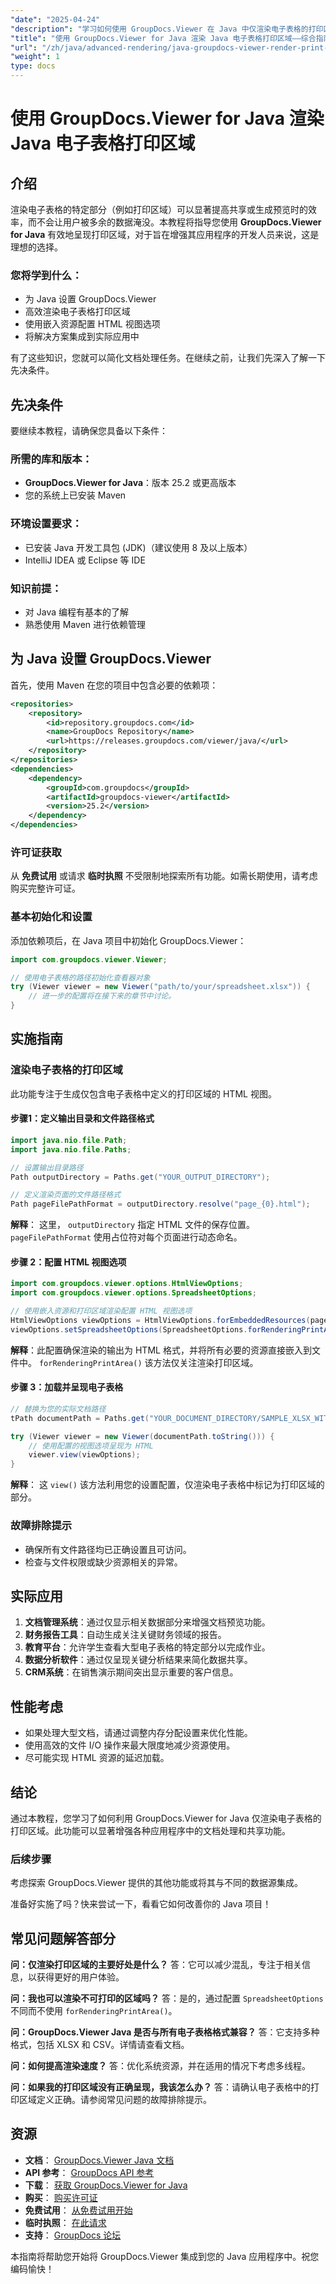 ```yaml
---
"date": "2025-04-24"
"description": "学习如何使用 GroupDocs.Viewer 在 Java 中仅渲染电子表格的打印区域。非常适合寻求高效文档预览解决方案的开发者。"
"title": "使用 GroupDocs.Viewer for Java 渲染 Java 电子表格打印区域——综合指南"
"url": "/zh/java/advanced-rendering/java-groupdocs-viewer-render-print-areas-spreadsheet/"
"weight": 1
type: docs
---
```

# 使用 GroupDocs.Viewer for Java 渲染 Java 电子表格打印区域

## 介绍
渲染电子表格的特定部分（例如打印区域）可以显著提高共享或生成预览时的效率，而不会让用户被多余的数据淹没。本教程将指导您使用 **GroupDocs.Viewer for Java** 有效地呈现打印区域，对于旨在增强其应用程序的开发人员来说，这是理想的选择。

### 您将学到什么：
- 为 Java 设置 GroupDocs.Viewer
- 高效渲染电子表格打印区域
- 使用嵌入资源配置 HTML 视图选项
- 将解决方案集成到实际应用中

有了这些知识，您就可以简化文档处理任务。在继续之前，让我们先深入了解一下先决条件。

## 先决条件
要继续本教程，请确保您具备以下条件：

### 所需的库和版本：
- **GroupDocs.Viewer for Java**：版本 25.2 或更高版本
- 您的系统上已安装 Maven

### 环境设置要求：
- 已安装 Java 开发工具包 (JDK)（建议使用 8 及以上版本）
- IntelliJ IDEA 或 Eclipse 等 IDE

### 知识前提：
- 对 Java 编程有基本的了解
- 熟悉使用 Maven 进行依赖管理

## 为 Java 设置 GroupDocs.Viewer
首先，使用 Maven 在您的项目中包含必要的依赖项：

```xml
<repositories>
    <repository>
        <id>repository.groupdocs.com</id>
        <name>GroupDocs Repository</name>
        <url>https://releases.groupdocs.com/viewer/java/</url>
    </repository>
</repositories>
<dependencies>
    <dependency>
        <groupId>com.groupdocs</groupId>
        <artifactId>groupdocs-viewer</artifactId>
        <version>25.2</version>
    </dependency>
</dependencies>
```

### 许可证获取
从 **免费试用** 或请求 **临时执照** 不受限制地探索所有功能。如需长期使用，请考虑购买完整许可证。

### 基本初始化和设置
添加依赖项后，在 Java 项目中初始化 GroupDocs.Viewer：

```java
import com.groupdocs.viewer.Viewer;

// 使用电子表格的路径初始化查看器对象
try (Viewer viewer = new Viewer("path/to/your/spreadsheet.xlsx")) {
    // 进一步的配置将在接下来的章节中讨论。
}
```

## 实施指南
### 渲染电子表格的打印区域
此功能专注于生成仅包含电子表格中定义的打印区域的 HTML 视图。

#### 步骤1：定义输出目录和文件路径格式

```java
import java.nio.file.Path;
import java.nio.file.Paths;

// 设置输出目录路径
Path outputDirectory = Paths.get("YOUR_OUTPUT_DIRECTORY");

// 定义渲染页面的文件路径格式
Path pageFilePathFormat = outputDirectory.resolve("page_{0}.html");
```

**解释**： 这里， `outputDirectory` 指定 HTML 文件的保存位置。 `pageFilePathFormat` 使用占位符对每个页面进行动态命名。

#### 步骤 2：配置 HTML 视图选项

```java
import com.groupdocs.viewer.options.HtmlViewOptions;
import com.groupdocs.viewer.options.SpreadsheetOptions;

// 使用嵌入资源和打印区域渲染配置 HTML 视图选项
HtmlViewOptions viewOptions = HtmlViewOptions.forEmbeddedResources(pageFilePathFormat);
viewOptions.setSpreadsheetOptions(SpreadsheetOptions.forRenderingPrintArea());
```

**解释**：此配置确保渲染的输出为 HTML 格式，并将所有必要的资源直接嵌入到文件中。 `forRenderingPrintArea()` 该方法仅关注渲染打印区域。

#### 步骤 3：加载并呈现电子表格

```java
// 替换为您的实际文档路径
tPath documentPath = Paths.get("YOUR_DOCUMENT_DIRECTORY/SAMPLE_XLSX_WITH_PRINT_AREAS.xlsx");

try (Viewer viewer = new Viewer(documentPath.toString())) {
    // 使用配置的视图选项呈现为 HTML
    viewer.view(viewOptions);
}
```

**解释**： 这 `view()` 该方法利用您的设置配置，仅渲染电子表格中标记为打印区域的部分。

### 故障排除提示
- 确保所有文件路径均已正确设置且可访问。
- 检查与文件权限或缺少资源相关的异常。

## 实际应用
1. **文档管理系统**：通过仅显示相关数据部分来增强文档预览功能。
2. **财务报告工具**：自动生成关注关键财务领域的报告。
3. **教育平台**：允许学生查看大型电子表格的特定部分以完成作业。
4. **数据分析软件**：通过仅呈现关键分析结果来简化数据共享。
5. **CRM系统**：在销售演示期间突出显示重要的客户信息。

## 性能考虑
- 如果处理大型文档，请通过调整内存分配设置来优化性能。
- 使用高效的文件 I/O 操作来最大限度地减少资源使用。
- 尽可能实现 HTML 资源的延迟加载。

## 结论
通过本教程，您学习了如何利用 GroupDocs.Viewer for Java 仅渲染电子表格的打印区域。此功能可以显著增强各种应用程序中的文档处理和共享功能。

### 后续步骤
考虑探索 GroupDocs.Viewer 提供的其他功能或将其与不同的数据源集成。

准备好实施了吗？快来尝试一下，看看它如何改善你的 Java 项目！

## 常见问题解答部分
**问：仅渲染打印区域的主要好处是什么？**
答：它可以减少混乱，专注于相关信息，以获得更好的用户体验。

**问：我也可以渲染不可打印的区域吗？**
答：是的，通过配置 `SpreadsheetOptions` 不同而不使用 `forRenderingPrintArea()`。

**问：GroupDocs.Viewer Java 是否与所有电子表格格式兼容？**
答：它支持多种格式，包括 XLSX 和 CSV。详情请查看文档。

**问：如何提高渲染速度？**
答：优化系统资源，并在适用的情况下考虑多线程。

**问：如果我的打印区域没有正确呈现，我该怎么办？**
答：请确认电子表格中的打印区域定义正确。请参阅常见问题的故障排除提示。

## 资源
- **文档**： [GroupDocs.Viewer Java 文档](https://docs.groupdocs.com/viewer/java/)
- **API 参考**： [GroupDocs API 参考](https://reference.groupdocs.com/viewer/java/)
- **下载**： [获取 GroupDocs.Viewer for Java](https://releases.groupdocs.com/viewer/java/)
- **购买**： [购买许可证](https://purchase.groupdocs.com/buy)
- **免费试用**： [从免费试用开始](https://releases.groupdocs.com/viewer/java/)
- **临时执照**： [在此请求](https://purchase.groupdocs.com/temporary-license/)
- **支持**： [GroupDocs 论坛](https://forum.groupdocs.com/c/viewer/9)

本指南将帮助您开始将 GroupDocs.Viewer 集成到您的 Java 应用程序中。祝您编码愉快！